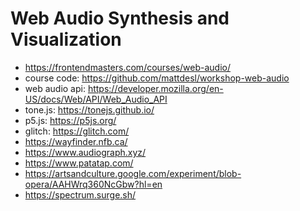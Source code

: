 # Web Audio Synthesis and Visualization

* <https://frontendmasters.com/courses/web-audio/>
* course code: <https://github.com/mattdesl/workshop-web-audio>
* web audio api: <https://developer.mozilla.org/en-US/docs/Web/API/Web_Audio_API>
* tone.js: <https://tonejs.github.io/>
* p5.js: <https://p5js.org/>
* glitch: <https://glitch.com/>
* <https://wayfinder.nfb.ca/>
* <https://www.audiograph.xyz/>
* <https://www.patatap.com/>
* <https://artsandculture.google.com/experiment/blob-opera/AAHWrq360NcGbw?hl=en>
* <https://spectrum.surge.sh/>